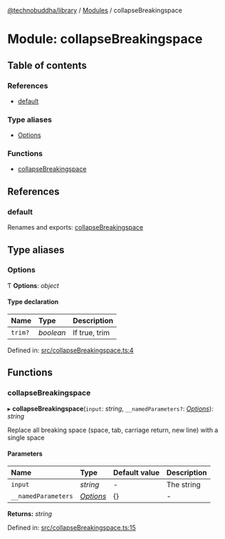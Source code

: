 [@technobuddha/library](../../README.md) / [Modules](../Modules.md) / collapseBreakingspace

# Module: collapseBreakingspace

## Table of contents

### References

- [default](collapsebreakingspace.md#default)

### Type aliases

- [Options](collapsebreakingspace.md#options)

### Functions

- [collapseBreakingspace](collapsebreakingspace.md#collapsebreakingspace)

## References

### default

Renames and exports: [collapseBreakingspace](collapsebreakingspace.md#collapsebreakingspace)

## Type aliases

### Options

Ƭ **Options**: *object*

#### Type declaration

| Name | Type | Description |
| :------ | :------ | :------ |
| `trim?` | *boolean* | If true, trim |

Defined in: [src/collapseBreakingspace.ts:4](https://github.com/technobuddha/hill.software/blob/65b5e5d/packages/library/src/collapseBreakingspace.ts#L4)

## Functions

### collapseBreakingspace

▸ **collapseBreakingspace**(`input`: *string*, `__namedParameters?`: [*Options*](collapsebreakingspace.md#options)): *string*

Replace all breaking space (space, tab, carriage return, new line) with a single space

#### Parameters

| Name | Type | Default value | Description |
| :------ | :------ | :------ | :------ |
| `input` | *string* | - | The string |
| `__namedParameters` | [*Options*](collapsebreakingspace.md#options) | {} | - |

**Returns:** *string*

Defined in: [src/collapseBreakingspace.ts:15](https://github.com/technobuddha/hill.software/blob/65b5e5d/packages/library/src/collapseBreakingspace.ts#L15)
